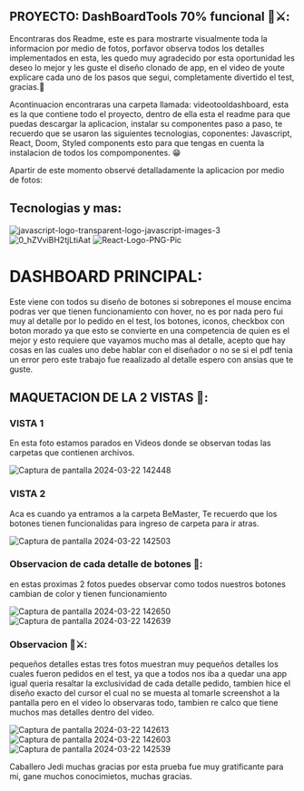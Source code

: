 ## PROYECTO: DashBoardTools 70% funcional  🤖⚔️:

Encontraras dos Readme, este es para mostrarte visualmente toda la informacion por medio de fotos, porfavor observa todos los detalles implementados en esta, les quedo muy agradecido por esta oportunidad les deseo lo mejor y les guste el diseño clonado de app, en el video de youte explicare cada uno de los pasos que segui, completamente divertido el test, gracias.🚀

Acontinuacion encontraras una carpeta llamada: videotooldashboard, esta es la que contiene todo el proyecto, dentro de ella esta el readme para que puedas descargar la aplicacion, instalar su componentes paso a paso, te recuerdo que se usaron las siguientes tecnologias, coponentes: Javascript, React, Doom, Styled components esto para que tengas en cuenta la instalacion de todos los compomponentes. 😁

Apartir de este momento observé detalladamente la aplicacion por medio de fotos:

## Tecnologias y mas:
![javascript-logo-transparent-logo-javascript-images-3](https://github.com/LuisFsilva97/VideoTools-BeMaster/assets/157631615/c6942b19-c2cd-4b3d-b4b1-e4dd9909c687)
![0_hZVviBH2tjLtiAat](https://github.com/LuisFsilva97/VideoTools-BeMaster/assets/157631615/6adf92c0-3eeb-4f97-86fc-3f9510e41743)
![React-Logo-PNG-Pic](https://github.com/LuisFsilva97/VideoTools-BeMaster/assets/157631615/e935db00-5752-4a61-9eff-2f120a674189)



# DASHBOARD PRINCIPAL: 
 Este viene con todos su diseño de botones si sobrepones el mouse encima podras ver que tienen funcionamiento con hover, no es por nada pero fui muy al detalle por lo pedido en el test, los botones, iconos, checkbox con boton morado ya que esto se convierte en una competencia de quien es el mejor y esto requiere que vayamos mucho mas al detalle, acepto que hay cosas en las cuales uno debe hablar con el diseñador o no se si el pdf tenia un error pero este trabajo fue reaalizado al detalle espero con ansias que te guste.

## MAQUETACION DE LA 2 VISTAS 🚀:

### VISTA 1

En esta foto estamos parados en Videos donde se observan todas las carpetas que contienen archivos.

![Captura de pantalla 2024-03-22 142448](https://github.com/LuisFsilva97/VideoTools-BeMaster/assets/157631615/9d356c97-43e8-455a-9cad-5a3c038e5240)

### VISTA 2

Aca es cuando ya entramos a la carpeta BeMaster, Te recuerdo que los botones tienen funcionalidas para ingreso de carpeta para ir atras.

![Captura de pantalla 2024-03-22 142503](https://github.com/LuisFsilva97/VideoTools-BeMaster/assets/157631615/3c486c86-926e-4510-bf1c-8e2f92fd1193)

### Observacion de cada detalle de botones 🚀:

en estas proximas 2 fotos puedes observar como todos nuestros botones cambian de color y tienen funcionamiento 

![Captura de pantalla 2024-03-22 142650](https://github.com/LuisFsilva97/VideoTools-BeMaster/assets/157631615/6ab57a00-8853-4b5a-bbf2-cac6ff72d350)
![Captura de pantalla 2024-03-22 142639](https://github.com/LuisFsilva97/VideoTools-BeMaster/assets/157631615/3d8d197b-1b9a-4f0d-b6d2-3ad82e00928b)

### Observacion 🤖⚔️:

pequeños detalles estas tres fotos muestran muy pequeños detalles los cuales fueron pedidos en el test, ya que a todos nos iba a quedar una app igual queria resaltar la exclusividad de cada detalle pedido, tambien hice el diseño exacto del cursor el cual no se muesta al tomarle screenshot a la pantalla pero en el video lo observaras todo, tambien re calco que tiene muchos mas detalles dentro del video.

![Captura de pantalla 2024-03-22 142613](https://github.com/LuisFsilva97/VideoTools-BeMaster/assets/157631615/045bfee1-5cf3-4e44-ab7c-734d69b0bc06) 
![Captura de pantalla 2024-03-22 142603](https://github.com/LuisFsilva97/VideoTools-BeMaster/assets/157631615/bbadc462-2c01-48f0-9769-31533daa9713)
![Captura de pantalla 2024-03-22 142539](https://github.com/LuisFsilva97/VideoTools-BeMaster/assets/157631615/b2d807d3-615d-4d0d-95c7-1ca0cf7ea22f)



Caballero Jedi muchas gracias por esta prueba fue muy gratificante para mi, gane muchos conocimietos, muchas gracias.
